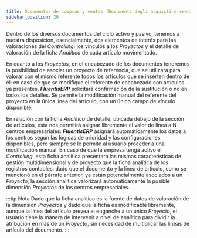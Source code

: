 ```yaml
---
title: Documentos de compras y ventas (Documenti degli acquisti e vendite)
sidebar_position: 20
---
```


Dentro de los diversos documentos del ciclo activo y pasivo, tenemos a nuestra disposición, esencialmente, dos elementos de interés para las valoraciones del *Controlling*: los vínculos a los *Proyectos* y el detalle de valoración de la ficha *Analítica* de cada artículo movimentado.

En cuanto a los *Proyectos*, en el encabezado de los documentos tendremos la posibilidad de asociar un proyecto de referencia, que se utilizará para valorar con el mismo referente todos los artículos que se inserten dentro de él: en caso de que se modifique el referente de encabezado con artículos ya presentes, ***FluentisERP*** solicitará confirmación de la sustitución o no en todos los detalles. Se permite la modificación manual del referente del proyecto en la única línea del artículo, con un único campo de vínculo disponible.

En relación con la ficha *Analítica* de detalle, ubicada debajo de la sección de artículos, esta nos permitirá asignar libremente el valor de línea a N centros empresariales: ***FluentisERP*** asignará automáticamente los datos a los centros según las lógicas de prioridad y las configuraciones disponibles, pero siempre se le permite al usuario proceder a una modificación manual. En caso de que la empresa tenga activo el *Controlling*, esta ficha analítica presentará las mismas características de gestión multidimensional y de proyecto que la ficha analítica de los registros contables: dado que el documento y la línea de artículo, como se mencionó en el párrafo anterior, ya están potencialmente asociados a un *Proyecto*, la sección analítica valorizará automáticamente la posible dimensión *Proyectos* de los centros empresariales.

:::tip Nota
Dado que la ficha analítica es la fuente de datos de valoración de la dimensión *Proyectos* y dado que la ficha es modificable libremente, aunque la línea del artículo prevea el enganche a un único *Proyecto*, el usuario tiene la manera de intervenir a nivel de analítica para dividir la atribución en más de un *Proyecto*, sin necesidad de multiplicar las líneas de artículo del documento.
:::
